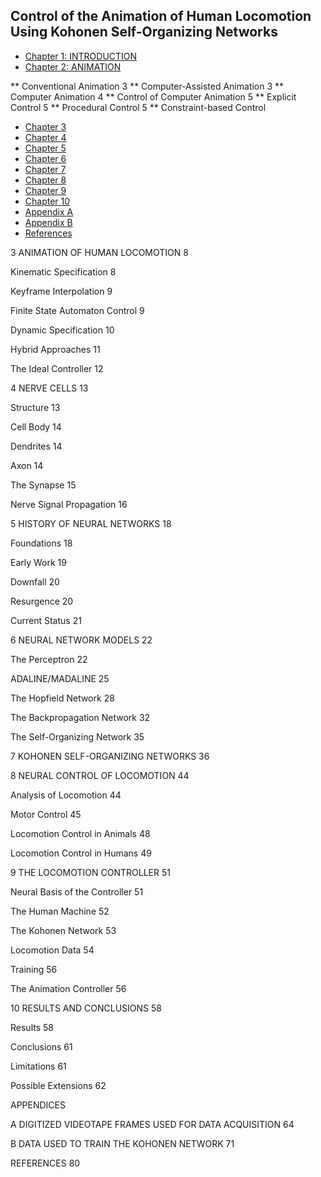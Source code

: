## Control of the Animation of Human Locomotion Using Kohonen Self-Organizing Networks 

* [Chapter 1: INTRODUCTION](text/ch01.md)
* [Chapter 2: ANIMATION](text/ch02.md)

** Conventional Animation 3
** Computer-Assisted Animation 3
** Computer Animation 4
** Control of Computer Animation 5
** Explicit Control 5
** Procedural Control 5
** Constraint-based Control

* [Chapter 3](text/ch03.md)
* [Chapter 4](text/ch04.md)
* [Chapter 5](text/ch05.md)
* [Chapter 6](text/ch06.md)
* [Chapter 7](text/ch07.md)
* [Chapter 8](text/ch08.md)
* [Chapter 9](text/ch09.md)
* [Chapter 10](text/ch10.md)
* [Appendix A](text/appendixa.md)
* [Appendix B](text/appendixb.md)
* [References](text/refs.md)



3 ANIMATION OF HUMAN LOCOMOTION 8

Kinematic Specification 8

Keyframe Interpolation 9

Finite State Automaton Control 9

Dynamic Specification 10

Hybrid Approaches 11

The Ideal Controller 12

4 NERVE CELLS 13

Structure 13

Cell Body 14

Dendrites 14

Axon 14

The Synapse 15

Nerve Signal Propagation 16

		
5 HISTORY OF NEURAL NETWORKS 18

Foundations 18

Early Work 19

Downfall 20

Resurgence 20

Current Status 21

6 NEURAL NETWORK MODELS 22

The Perceptron 22

ADALINE/MADALINE 25

The Hopfield Network 28

The Backpropagation Network 32

The Self-Organizing Network 35

7 KOHONEN SELF-ORGANIZING NETWORKS 36

8 NEURAL CONTROL OF LOCOMOTION 44

Analysis of Locomotion 44

Motor Control 45

Locomotion Control in Animals 48

Locomotion Control in Humans 49

9 THE LOCOMOTION CONTROLLER 51

Neural Basis of the Controller 51

The Human Machine 52

The Kohonen Network 53

Locomotion Data 54

Training 56

The Animation Controller 56

10 RESULTS AND CONCLUSIONS 58

Results 58

Conclusions 61

Limitations 61

Possible Extensions 62

		
APPENDICES

A DIGITIZED VIDEOTAPE FRAMES USED FOR DATA ACQUISITION 64

B DATA USED TO TRAIN THE KOHONEN NETWORK 71

REFERENCES 80


